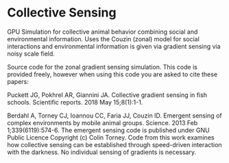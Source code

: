 #  Collective Sensing

GPU Simulation for collective animal behavior combining social and environmental information.  Uses the Couzin (zonal) model for social interactions and environmental information is given via gradient sensing via noisy scale field.



Source code for the zonal gradient sensing simulation.
This code is provided freely, however when using this code you are asked to cite these papers:

  <p>Puckett JG, Pokhrel AR, Giannini JA. Collective gradient sensing in fish schools. Scientific reports. 2018 May 15;8(1):1-1.</p>
  <p>Berdahl A, Torney CJ, Ioannou CC, Faria JJ, Couzin ID. Emergent sensing of complex environments by mobile animal groups. Science. 2013 Feb 1;339(6119):574-6.
The emergent sensing code is published under GNU Public Licence Copyright (c) Colin Torney. Code from this work examines how collective sensing can be established through speed-driven interaction with the darkness.  No individual sensing of gradients is necessary.</p>


